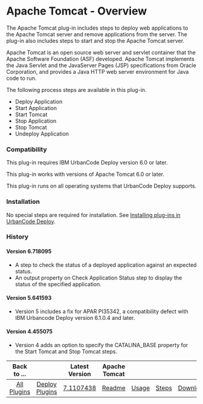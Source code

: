 
# Apache Tomcat - Overview

The Apache Tomcat plug-in includes steps to deploy web applications to the Apache Tomcat server and remove applications from the server. The plug-in also includes steps to start and stop the Apache Tomcat server.

Apache Tomcat is an open source web server and servlet container that the Apache Software Foundation (ASF) developed. Apache Tomcat implements the Java Servlet and the JavaServer Pages (JSP) specifications from Oracle Corporation, and provides a Java HTTP web server environment for Java code to run.

The following process steps are available in this plug-in.

* Deploy Application
* Start Application
* Start Tomcat
* Stop Application
* Stop Tomcat
* Undeploy Application

### Compatibility

This plug-in requires IBM UrbanCode Deploy version 6.0 or later.

This plug-in works with versions of Apache Tomcat 6.0 or later.

This plug-in runs on all operating systems that UrbanCode Deploy supports.

### Installation

No special steps are required for installation. See [Installing plug-ins in UrbanCode Deploy](https://community.ibm.com/community/user/wasdevops/blogs/laurel-dickson-bull1/2022/06/13/install-plugins "Installing plug-ins in UrbanCode Deploy").

### History

#### Version 6.718095

* A step to check the status of a deployed application against an expected status.
* An output property on Check Application Status step to display the status of the specified application.

#### Version 5.641593

* Version 5 includes a fix for APAR PI35342, a compatibility defect with IBM Urbancode Deploy version 6.1.0.4 and later.

#### Version 4.455075

* Version 4 adds an option to specify the CATALINA\_BASE property for the Start Tomcat and Stop Tomcat steps.


|Back to ...||Latest Version|Apache Tomcat ||||
| :---: | :---: | :---: | :---: | :---: | :---: | :---: |
|[All Plugins](../../index.md)|[Deploy Plugins](../README.md)|[7.1107438](https://raw.githubusercontent.com/UrbanCode/IBM-UCD-PLUGINS/main/files/Tomcat/Tomcat-7.1107438.zip)|[Readme](README.md)|[Usage](usage.md)|[Steps](steps.md)|[Downloads](downloads.md)|
